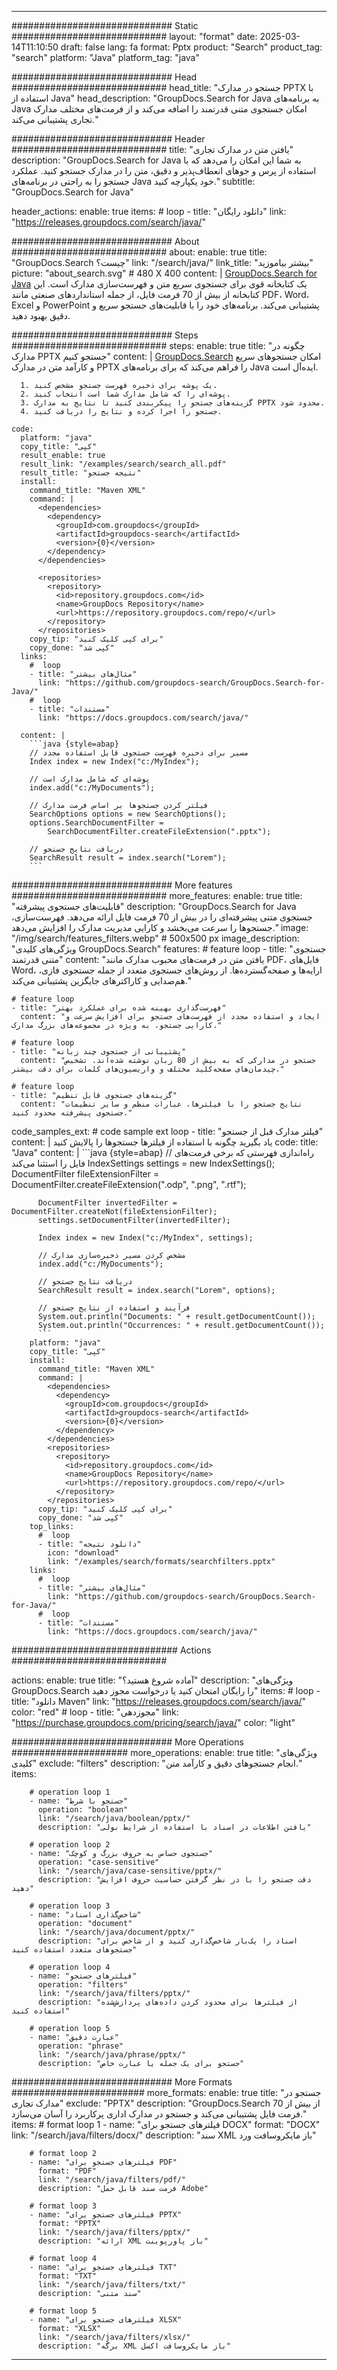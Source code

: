 
---
############################# Static ############################
layout: "format"
date:  2025-03-14T11:10:50
draft: false
lang: fa
format: Pptx
product: "Search"
product_tag: "search"
platform: "Java"
platform_tag: "java"

############################# Head ############################
head_title: "جستجو در مدارک PPTX با استفاده از Java"
head_description: "GroupDocs.Search for Java به برنامه‌های Java امکان جستجوی متنی قدرتمند را اضافه می‌کند و از فرمت‌های مختلف مدارک تجاری پشتیبانی می‌کند."

############################# Header ############################
title: "یافتن متن در مدارک تجاری" 
description: "GroupDocs.Search for Java به شما این امکان را می‌دهد که با استفاده از پرس و جوهای انعطاف‌پذیر و دقیق، متن را در مدارک جستجو کنید. عملکرد جستجو را به راحتی در برنامه‌های Java خود یکپارچه کنید."
subtitle: "GroupDocs.Search for Java" 

header_actions:
  enable: true
  items:
    #  loop
    - title: "دانلود رایگان"
      link: "https://releases.groupdocs.com/search/java/"
      
############################# About ############################
about:
    enable: true
    title: "GroupDocs.Search چیست؟"
    link: "/search/java/"
    link_title: "بیشتر بیاموزید"
    picture: "about_search.svg" # 480 X 400
    content: |
       [GroupDocs.Search for Java](/search/java/) یک کتابخانه قوی برای جستجوی سریع متن و فهرست‌سازی مدارک است. این کتابخانه از بیش از 70 فرمت فایل، از جمله استانداردهای صنعتی مانند PDF، Word، Excel و PowerPoint پشتیبانی می‌کند. برنامه‌های خود را با قابلیت‌های جستجو سریع و دقیق بهبود دهید.

############################# Steps ############################
steps:
    enable: true
    title: "چگونه در مدارک PPTX جستجو کنیم"
    content: |
      [GroupDocs.Search](/search/java/) امکان جستجوهای سریع و کارآمد متن در مدارک PPTX را فراهم می‌کند که برای برنامه‌های Java ایده‌آل است.
      
      1. یک پوشه برای ذخیره فهرست جستجو مشخص کنید.
      2. پوشه‌ای را که شامل مدارک شما است انتخاب کنید.
      3. گزینه‌های جستجو را پیکربندی کنید تا نتایج به مدارک PPTX محدود شود.
      4. جستجو را اجرا کرده و نتایج را دریافت کنید.
   
    code:
      platform: "java"
      copy_title: "کپی"
      result_enable: true
      result_link: "/examples/search/search_all.pdf"
      result_title: "نتیجه جستجو"
      install:
        command_title: "Maven XML"
        command: |
          <dependencies>
            <dependency>
              <groupId>com.groupdocs</groupId>
              <artifactId>groupdocs-search</artifactId>
              <version>{0}</version>
            </dependency>
          </dependencies>

          <repositories>
            <repository>
              <id>repository.groupdocs.com</id>
              <name>GroupDocs Repository</name>
              <url>https://repository.groupdocs.com/repo/</url>
            </repository>
          </repositories>
        copy_tip: "برای کپی کلیک کنید"
        copy_done: "کپی شد"
      links:
        #  loop
        - title: "مثال‌های بیشتر"
          link: "https://github.com/groupdocs-search/GroupDocs.Search-for-Java/"
        #  loop
        - title: "مستندات"
          link: "https://docs.groupdocs.com/search/java/"
          
      content: |
        ```java {style=abap}
        // مسیر برای ذخیره فهرست جستجوی قابل استفاده مجدد
        Index index = new Index("c:/MyIndex");

        // پوشه‌ای که شامل مدارک است
        index.add("c:/MyDocuments");

        // فیلتر کردن جستجوها بر اساس فرمت مدارک
        SearchOptions options = new SearchOptions();
        options.SearchDocumentFilter = 
            SearchDocumentFilter.createFileExtension(".pptx");

        // دریافت نتایج جستجو
        SearchResult result = index.search("Lorem");
        ```            

############################# More features ############################
more_features:
  enable: true
  title: "قابلیت‌های جستجوی پیشرفته"
  description: "GroupDocs.Search for Java جستجوی متنی پیشرفته‌ای را در بیش از 70 فرمت فایل ارائه می‌دهد. فهرست‌سازی، جستجوها را سرعت می‌بخشد و کارایی مدیریت مدارک را افزایش می‌دهد."
  image: "/img/search/features_filters.webp" # 500x500 px
  image_description: "ویژگی‌های کلیدی GroupDocs.Search"
  features:
    # feature loop
    - title: "جستجوی متنی قدرتمند"
      content: "یافتن متن در فرمت‌های محبوب مدارک مانند PDF، فایل‌های Word، ارایه‌ها و صفحه‌گسترده‌ها. از روش‌های جستجوی متعدد از جمله جستجوی فازی، هم‌صدایی و کاراکترهای جایگزین پشتیبانی می‌کند."

    # feature loop
    - title: "فهرست‌گذاری بهینه شده برای عملکرد بهتر"
      content: "ایجاد و استفاده مجدد از فهرست‌های جستجو برای افزایش سرعت و کارایی جستجو، به ویژه در مجموعه‌های بزرگ مدارک."

    # feature loop
    - title: "پشتیبانی از جستجوی چند زبانه"
      content: "جستجو در مدارکی که به بیش از 80 زبان نوشته شده‌اند. تشخیص چیدمان‌های صفحه‌کلید مختلف و واریسیون‌های کلمات برای دقت بیشتر."

    # feature loop
    - title: "گزینه‌های جستجوی قابل تنظیم"
      content: "نتایج جستجو را با فیلترها، عبارات منظم و سایر تنظیمات جستجوی پیشرفته محدود کنید."
      
  code_samples_ext:
    # code sample ext loop
    - title: "فیلتر مدارک قبل از جستجو"
      content: |
        یاد بگیرید چگونه با استفاده از فیلترها جستجوها را پالایش کنید
      code:
        title: "Java"
        content: |
          ```java {style=abap}
          // راه‌اندازی فهرستی که برخی فرمت‌های فایل را استثنا می‌کند
          IndexSettings settings = new IndexSettings();
          DocumentFilter fileExtensionFilter = 
            DocumentFilter.createFileExtension(".odp", ".png", ".rtf");

          DocumentFilter invertedFilter = DocumentFilter.createNot(fileExtensionFilter);
          settings.setDocumentFilter(invertedFilter);

          Index index = new Index("c:/MyIndex", settings);
              
          // مشخص کردن مسیر ذخیره‌سازی مدارک
          index.add("c:/MyDocuments");

          // دریافت نتایج جستجو
          SearchResult result = index.search("Lorem", options);
          
          // فرآیند و استفاده از نتایج جستجو
          System.out.println("Documents: " + result.getDocumentCount());
          System.out.println("Occurrences: " + result.getDocumentCount());
          ```
        platform: "java"
        copy_title: "کپی"
        install:
          command_title: "Maven XML"
          command: |
            <dependencies>
              <dependency>
                <groupId>com.groupdocs</groupId>
                <artifactId>groupdocs-search</artifactId>
                <version>{0}</version>
              </dependency>
            </dependencies>
            <repositories>
              <repository>
                <id>repository.groupdocs.com</id>
                <name>GroupDocs Repository</name>
                <url>https://repository.groupdocs.com/repo/</url>
              </repository>
            </repositories>
          copy_tip: "برای کپی کلیک کنید"
          copy_done: "کپی شد"
        top_links:
          #  loop
          - title: "دانلود نتیجه"
            icon: "download"
            link: "/examples/search/formats/searchfilters.pptx"
        links:
          #  loop
          - title: "مثال‌های بیشتر"
            link: "https://github.com/groupdocs-search/GroupDocs.Search-for-Java/"
          #  loop
          - title: "مستندات"
            link: "https://docs.groupdocs.com/search/java/"
            

            


############################## Actions ############################

actions:
  enable: true
  title: "آماده شروع هستید؟"
  description: "ویژگی‌های GroupDocs.Search را رایگان امتحان کنید یا درخواست مجوز دهید"
  items:
    #  loop
    - title: "دانلود Maven"
      link: "https://releases.groupdocs.com/search/java/"
      color: "red"
        #  loop
    - title: "مجوزدهی"
      link: "https://purchase.groupdocs.com/pricing/search/java/"
      color: "light"


############################# More Operations #####################
more_operations:
    enable: true
    title: "ویژگی‌های کلیدی"
    exclude: "filters"
    description: "انجام جستجوهای دقیق و کارآمد متن."
    items: 
          
        # operation loop 1
        - name: "جستجو با شرط"
          operation: "boolean"
          link: "/search/java/boolean/pptx/"
          description: "یافتن اطلاعات در اسناد با استفاده از شرایط بولی"

        # operation loop 2
        - name: "جستجوی حساس به حروف بزرگ و کوچک"
          operation: "case-sensitive"
          link: "/search/java/case-sensitive/pptx/"
          description: "دقت جستجو را با در نظر گرفتن حساسیت حروف افزایش دهید"

        # operation loop 3
        - name: "شاخص‌گذاری اسناد"
          operation: "document"
          link: "/search/java/document/pptx/"
          description: "اسناد را یک‌بار شاخص‌گذاری کنید و از شاخص برای جستجوهای متعدد استفاده کنید"

        # operation loop 4
        - name: "فیلترهای جستجو"
          operation: "filters"
          link: "/search/java/filters/pptx/"
          description: "از فیلترها برای محدود کردن داده‌های پردازش‌شده استفاده کنید"

        # operation loop 5
        - name: "عبارت دقیق"
          operation: "phrase"
          link: "/search/java/phrase/pptx/"
          description: "جستجو برای یک جمله یا عبارت خاص"
          
        
          
############################# More Formats ########################
more_formats:
    enable: true
    title: "جستجو در مدارک تجاری"
    exclude: "PPTX"
    description: "GroupDocs.Search از بیش از 70 فرمت فایل پشتیبانی می‌کند و جستجو در مدارک اداری پرکاربرد را آسان می‌سازد."
    items: 
        # format loop 1
        - name: "فیلترهای جستجو برای DOCX"
          format: "DOCX"
          link: "/search/java/filters/docx/"
          description: "سند XML باز مایکروسافت ورد"
          
        # format loop 2
        - name: "فیلترهای جستجو برای PDF"
          format: "PDF"
          link: "/search/java/filters/pdf/"
          description: "فرمت سند قابل حمل Adobe"
          
        # format loop 3
        - name: "فیلترهای جستجو برای PPTX"
          format: "PPTX"
          link: "/search/java/filters/pptx/"
          description: "ارائه XML باز پاورپوینت"

        # format loop 4
        - name: "فیلترهای جستجو برای TXT"
          format: "TXT"
          link: "/search/java/filters/txt/"
          description: "سند متنی"
          
        # format loop 5
        - name: "فیلترهای جستجو برای XLSX"
          format: "XLSX"
          link: "/search/java/filters/xlsx/"
          description: "برگه XML باز مایکروسافت اکسل"
  

---